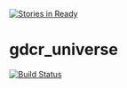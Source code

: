 [![Stories in Ready](https://badge.waffle.io/n8dgr8/gdcr_universe.png?label=ready&title=Ready)](https://waffle.io/n8dgr8/gdcr_universe)
# gdcr_universe

[![Build Status](https://drone.io/github.com/n8dgr8/gdcr_universe/status.png)](https://drone.io/github.com/n8dgr8/gdcr_universe/latest)


